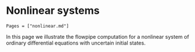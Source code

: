 # Nonlinear systems

```@contents
Pages = ["nonlinear.md"]
```

In this page we illustrate the flowpipe computation for a nonlinear system of
ordinary differential equations with uncertain initial states.
